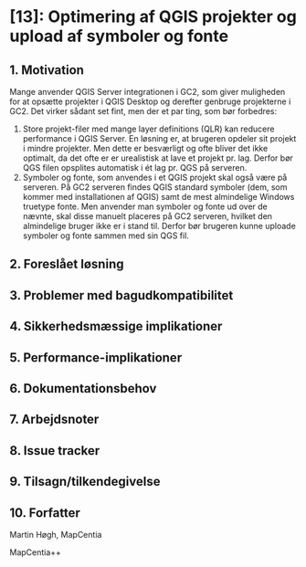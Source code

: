# [13]: Optimering af QGIS projekter og upload af symboler og fonte

## 1. Motivation
Mange anvender QGIS Server integrationen i GC2, som giver muligheden for at opsætte projekter i QGIS Desktop og derefter genbruge projekterne  i GC2. Det virker sådant set fint, men der et par ting, som bør forbedres:

1. Store projekt-filer med mange layer definitions (QLR) kan reducere performance i QGIS Server. En løsning er, at brugeren opdeler sit projekt i mindre projekter. Men dette er besværligt og ofte bliver det ikke optimalt, da det ofte er er urealistisk at lave et projekt pr. lag. Derfor bør QGS filen opsplites automatisk i ét lag pr. QGS på serveren.
2. Symboler og fonte, som anvendes i et QGIS projekt skal også være på serveren. På GC2 serveren findes QGIS standard symboler (dem, som kommer med installationen af QGIS) samt de mest almindelige Windows truetype fonte. Men anvender man symboler og fonte ud over de nævnte, skal disse manuelt placeres på GC2 serveren, hvilket den almindelige bruger ikke er i stand til. Derfor bør brugeren kunne uploade symboler og fonte sammen med sin QGS fil.  

## 2. Foreslået løsning

## 3. Problemer med bagudkompatibilitet

## 4. Sikkerhedsmæssige implikationer

## 5. Performance-implikationer

## 6. Dokumentationsbehov

## 7. Arbejdsnoter

## 8. Issue tracker  

## 9. Tilsagn/tilkendegivelse

## 10. Forfatter
Martin Høgh, MapCentia   

MapCentia++
